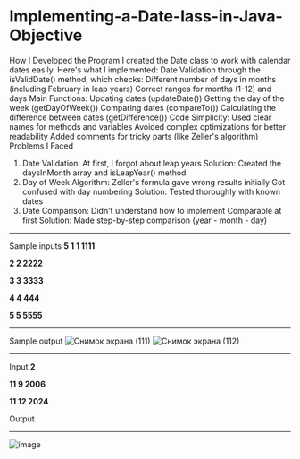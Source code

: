 # Implementing-a-Date-lass-in-Java-Objective
How I Developed the Program
I created the Date class to work with calendar dates easily. Here's what I implemented:
Date Validation through the isValidDate() method, which checks:
Different number of days in months (including February in leap years)
Correct ranges for months (1-12) and days
Main Functions:
Updating dates (updateDate())
Getting the day of the week (getDayOfWeek())
Comparing dates (compareTo())
Calculating the difference between dates (getDifference())
Code Simplicity:
Used clear names for methods and variables
Avoided complex optimizations for better readability
Added comments for tricky parts (like Zeller's algorithm)
Problems I Faced
1) Date Validation:
At first, I forgot about leap years
Solution: Created the daysInMonth array and isLeapYear() method
2) Day of Week Algorithm:
Zeller's formula gave wrong results initially
Got confused with day numbering
Solution: Tested thoroughly with known dates
3) Date Comparison:
Didn't understand how to implement Comparable at first
Solution: Made step-by-step comparison (year - month - day)
_____
Sample inputs
**5**
**1 1 1111**

**2 2 2222**

**3 3 3333**

**4 4 444**

**5 5 5555**
________
Sample output
![Снимок экрана (111)](https://github.com/user-attachments/assets/d074b690-c0f1-4844-ae6c-94525294499d)
![Снимок экрана (112)](https://github.com/user-attachments/assets/78194ac1-7194-4f2e-b7ea-1b7591028d4f)

_________
Input
**2**

**11 9 2006**

**11 12 2024**

Output
____
![image](https://github.com/user-attachments/assets/d81bb50f-0d1f-46e4-a5db-c5f84160530f)


